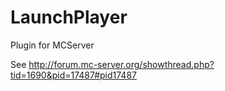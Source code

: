 LaunchPlayer
============

Plugin for MCServer

See http://forum.mc-server.org/showthread.php?tid=1690&pid=17487#pid17487
